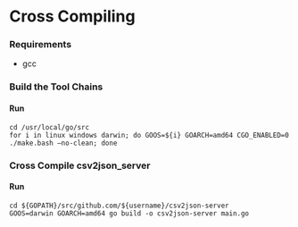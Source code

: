 # Cross Compiling

### Requirements

- gcc

### Build the Tool Chains


#### Run

    cd /usr/local/go/src
    for i in linux windows darwin; do GOOS=${i} GOARCH=amd64 CGO_ENABLED=0 ./make.bash —no-clean; done


### Cross Compile csv2json_server

#### Run

    cd ${GOPATH}/src/github.com/${username}/csv2json-server
    GOOS=darwin GOARCH=amd64 go build -o csv2json-server main.go
